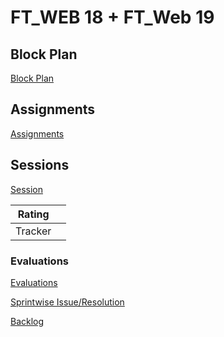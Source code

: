 # FT_WEB 18  + FT_Web 19

## Block Plan

[Block Plan](FT_WEB%2018%20+%20FT_Web%2019%20283578675b48423889e6d5e0602096ef/Block%20Plan%200911d65615e644a4a8d72c919756b17e.md)

## Assignments

[Assignments](FT_WEB%2018%20+%20FT_Web%2019%20283578675b48423889e6d5e0602096ef/Assignments%2048a80429fe82423d85478dc556672ab5.md)

## Sessions

[Session](FT_WEB%2018%20+%20FT_Web%2019%20283578675b48423889e6d5e0602096ef/Session%2019428816b2e046febe2b8f1269c813e2.md)

| Rating |  |
| --- | --- |
| Tracker |  |

### Evaluations

[Evaluations](FT_WEB%2018%20+%20FT_Web%2019%20283578675b48423889e6d5e0602096ef/Evaluations%20319ead621e584025a8d54ed172d72d77.md)

[Sprintwise Issue/Resolution](FT_WEB%2018%20+%20FT_Web%2019%20283578675b48423889e6d5e0602096ef/Sprintwise%20Issue%20Resolution%20bb256c3fbf9e4d18a2a6661e152e70a4.md)

[Backlog ](FT_WEB%2018%20+%20FT_Web%2019%20283578675b48423889e6d5e0602096ef/Backlog%20c41797979c0748f7b6296d0e8cbca3e6.md)